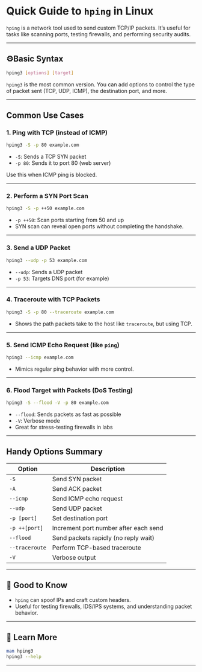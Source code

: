 
# Quick Guide to `hping` in Linux

`hping` is a network tool used to send custom TCP/IP packets. It’s useful for tasks like scanning ports, testing firewalls, and performing security audits.

---

## ⚙Basic Syntax

```bash
hping3 [options] [target]
```

`hping3` is the most common version. You can add options to control the type of packet sent (TCP, UDP, ICMP), the destination port, and more.

---

## Common Use Cases

### 1. Ping with TCP (instead of ICMP)
```bash
hping3 -S -p 80 example.com
```
- `-S`: Sends a TCP SYN packet
- `-p 80`: Sends it to port 80 (web server)

Use this when ICMP ping is blocked.

---

### 2. Perform a SYN Port Scan
```bash
hping3 -S -p ++50 example.com
```
- `-p ++50`: Scan ports starting from 50 and up
- SYN scan can reveal open ports without completing the handshake.

---

### 3. Send a UDP Packet
```bash
hping3 --udp -p 53 example.com
```
- `--udp`: Sends a UDP packet
- `-p 53`: Targets DNS port (for example)

---

### 4. Traceroute with TCP Packets
```bash
hping3 -S -p 80 --traceroute example.com
```
- Shows the path packets take to the host like `traceroute`, but using TCP.

---

### 5. Send ICMP Echo Request (like `ping`)
```bash
hping3 --icmp example.com
```
- Mimics regular ping behavior with more control.

---

### 6. Flood Target with Packets (DoS Testing)
```bash
hping3 -S --flood -V -p 80 example.com
```
- `--flood`: Sends packets as fast as possible
- `-V`: Verbose mode
- Great for stress-testing firewalls in labs

---

## Handy Options Summary

| Option        | Description                          |
|---------------|--------------------------------------|
| `-S`          | Send SYN packet                      |
| `-A`          | Send ACK packet                      |
| `--icmp`      | Send ICMP echo request               |
| `--udp`       | Send UDP packet                      |
| `-p [port]`   | Set destination port                 |
| `-p ++[port]` | Increment port number after each send|
| `--flood`     | Send packets rapidly (no reply wait) |
| `--traceroute`| Perform TCP-based traceroute         |
| `-V`          | Verbose output                       |

---

## 🧪 Good to Know

- `hping` can spoof IPs and craft custom headers.
- Useful for testing firewalls, IDS/IPS systems, and understanding packet behavior.

---

## 📘 Learn More

```bash
man hping3
hping3 --help
```

---
